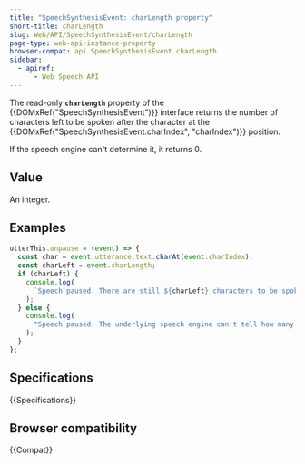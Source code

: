 ```yaml
---
title: "SpeechSynthesisEvent: charLength property"
short-title: charLength
slug: Web/API/SpeechSynthesisEvent/charLength
page-type: web-api-instance-property
browser-compat: api.SpeechSynthesisEvent.charLength
sidebar:
  - apiref:
      - Web Speech API
---
```


The read-only **`charLength`** property of the {{DOMxRef("SpeechSynthesisEvent")}} interface returns the number of characters left to be spoken after the character at the {{DOMxRef("SpeechSynthesisEvent.charIndex", "charIndex")}} position.

If the speech engine can't determine it, it returns 0.

## Value

An integer.

## Examples

```js
utterThis.onpause = (event) => {
  const char = event.utterance.text.charAt(event.charIndex);
  const charLeft = event.charLength;
  if (charLeft) {
    console.log(
      `Speech paused. There are still ${charLeft} characters to be spoken.`,
    );
  } else {
    console.log(
      "Speech paused. The underlying speech engine can't tell how many characters are left.",
    );
  }
};
```

## Specifications

{{Specifications}}

## Browser compatibility

{{Compat}}
